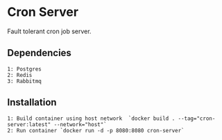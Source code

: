 # Cron Server

Fault tolerant cron job server.

## Dependencies

    1: Postgres
    2: Redis
    3: Rabbitmq

## Installation
    
    1: Build container using host network  `docker build . --tag="cron-server:latest" --network="host"`
    2: Run container `docker run -d -p 8080:8080 cron-server`